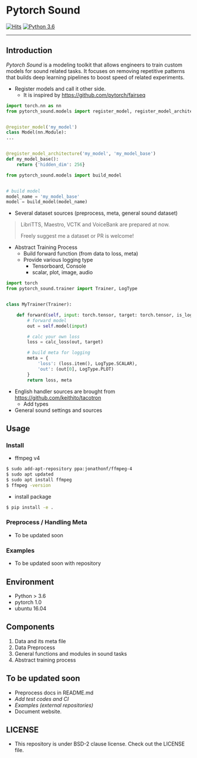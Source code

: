 # Pytorch Sound

[![Hits](https://hits.seeyoufarm.com/api/count/incr/badge.svg?url=https%3A%2F%2Fgithub.com%2FAppleholic%2Fpytorch_sound)](https://hits.seeyoufarm.com)
[![Python 3.6](https://img.shields.io/badge/python-3.6-blue.svg)](https://www.python.org/downloads/release/python-360/)

---


## Introduction

 *Pytorch Sound* is a modeling toolkit that allows engineers to train custom models for sound related tasks.
 It focuses on removing repetitive patterns that builds deep learning pipelines to boost speed of related experiments.


- Register models and call it other side.
  - It is inspired by https://github.com/pytorch/fairseq


```python
import torch.nn as nn
from pytorch_sound.models import register_model, register_model_architecture


@register_model('my_model')
class Model(nn.Module):
...


@register_model_architecture('my_model', 'my_model_base')
def my_model_base():
    return {'hidden_dim': 256}
```

```python
from pytorch_sound.models import build_model


# build model
model_name = 'my_model_base'
model = build_model(model_name)
```


- Several dataset sources (preprocess, meta, general sound dataset)

> LibriTTS, Maestro, VCTK and VoiceBank are prepared at now.
>
> Freely suggest me a dataset or PR is welcome!


- Abstract Training Process
  - Build forward function (from data to loss, meta)
  - Provide various logging type
    - Tensorboard, Console
    - scalar, plot, image, audio

```python
import torch
from pytorch_sound.trainer import Trainer, LogType


class MyTrainer(Trainer):

    def forward(self, input: torch.tensor, target: torch.tensor, is_logging: bool):
        # forward model
        out = self.model(input)

        # calc your own loss
        loss = calc_loss(out, target)

        # build meta for logging
        meta = {
            'loss': (loss.item(), LogType.SCALAR),
            'out': (out[0], LogType.PLOT)
        }
        return loss, meta
```


- English handler sources are brought from https://github.com/keithito/tacotron
  - Add types
- General sound settings and sources


## Usage

### Install

- ffmpeg v4

```bash
$ sudo add-apt-repository ppa:jonathonf/ffmpeg-4
$ sudo apt updated
$ sudo apt install ffmpeg
$ ffmpeg -version
```

- install package

```bash
$ pip install -e .
```


### Preprocess / Handling Meta

- To be updated soon


### Examples

- To be updated soon with repository


## Environment

- Python > 3.6
- pytorch 1.0
- ubuntu 16.04


## Components

1. Data and its meta file
2. Data Preprocess
3. General functions and modules in sound tasks
4. Abstract training process


## To be updated soon

- Preprocess docs in README.md
- *Add test codes and CI*
- *Examples (external repositories)*
- Document website.


## LICENSE

- This repository is under BSD-2 clause license. Check out the LICENSE file.
